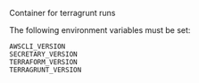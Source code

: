 Container for terragrunt runs

The following environment variables must be set:

```
AWSCLI_VERSION
SECRETARY_VERSION
TERRAFORM_VERSION
TERRAGRUNT_VERSION
```
